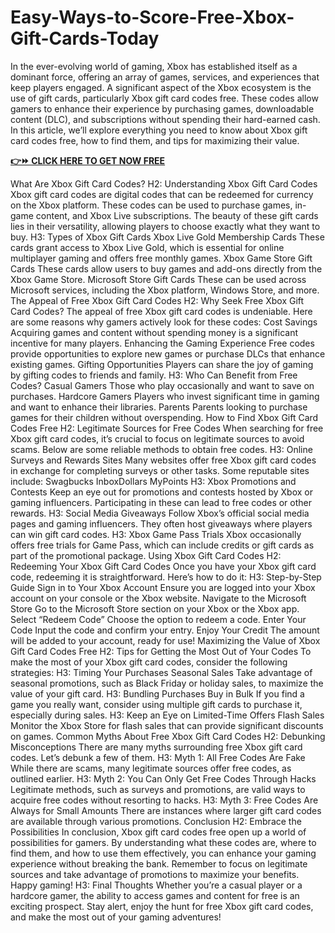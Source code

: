 # Easy-Ways-to-Score-Free-Xbox-Gift-Cards-Today
In the ever-evolving world of gaming, Xbox has established itself as a dominant force, offering an array of games, services, and experiences that keep players engaged. A significant aspect of the Xbox ecosystem is the use of gift cards, particularly Xbox gift card codes free. These codes allow gamers to enhance their experience by purchasing games, downloadable content (DLC), and subscriptions without spending their hard-earned cash. In this article, we’ll explore everything you need to know about Xbox gift card codes free, how to find them, and tips for maximizing their value.

 

**[👉⏩ CLICK HERE TO GET NOW FREE](https://myusoffer.xyz/all-gift-card/)**

 

What Are Xbox Gift Card Codes?
H2: Understanding Xbox Gift Card Codes
Xbox gift card codes are digital codes that can be redeemed for currency on the Xbox platform. These codes can be used to purchase games, in-game content, and Xbox Live subscriptions. The beauty of these gift cards lies in their versatility, allowing players to choose exactly what they want to buy.
H3: Types of Xbox Gift Cards
Xbox Live Gold Membership Cards
These cards grant access to Xbox Live Gold, which is essential for online multiplayer gaming and offers free monthly games.
Xbox Game Store Gift Cards
These cards allow users to buy games and add-ons directly from the Xbox Game Store.
Microsoft Store Gift Cards
These can be used across Microsoft services, including the Xbox platform, Windows Store, and more.
The Appeal of Free Xbox Gift Card Codes
H2: Why Seek Free Xbox Gift Card Codes?
The appeal of free Xbox gift card codes is undeniable. Here are some reasons why gamers actively look for these codes:
Cost Savings
Acquiring games and content without spending money is a significant incentive for many players.
Enhancing the Gaming Experience
Free codes provide opportunities to explore new games or purchase DLCs that enhance existing games.
Gifting Opportunities
Players can share the joy of gaming by gifting codes to friends and family.
H3: Who Can Benefit from Free Codes?
Casual Gamers
Those who play occasionally and want to save on purchases.
Hardcore Gamers
Players who invest significant time in gaming and want to enhance their libraries.
Parents
Parents looking to purchase games for their children without overspending.
How to Find Xbox Gift Card Codes Free
H2: Legitimate Sources for Free Codes
When searching for free Xbox gift card codes, it’s crucial to focus on legitimate sources to avoid scams. Below are some reliable methods to obtain free codes.
H3: Online Surveys and Rewards Sites
Many websites offer free Xbox gift card codes in exchange for completing surveys or other tasks. Some reputable sites include:
Swagbucks
InboxDollars
MyPoints
H3: Xbox Promotions and Contests
Keep an eye out for promotions and contests hosted by Xbox or gaming influencers. Participating in these can lead to free codes or other rewards.
H3: Social Media Giveaways
Follow Xbox’s official social media pages and gaming influencers. They often host giveaways where players can win gift card codes.
H3: Xbox Game Pass Trials
Xbox occasionally offers free trials for Game Pass, which can include credits or gift cards as part of the promotional package.
Using Xbox Gift Card Codes
H2: Redeeming Your Xbox Gift Card Codes
Once you have your Xbox gift card code, redeeming it is straightforward. Here’s how to do it:
H3: Step-by-Step Guide
Sign in to Your Xbox Account
Ensure you are logged into your Xbox account on your console or the Xbox website.
Navigate to the Microsoft Store
Go to the Microsoft Store section on your Xbox or the Xbox app.
Select “Redeem Code”
Choose the option to redeem a code.
Enter Your Code
Input the code and confirm your entry.
Enjoy Your Credit
The amount will be added to your account, ready for use!
Maximizing the Value of Xbox Gift Card Codes Free
H2: Tips for Getting the Most Out of Your Codes
To make the most of your Xbox gift card codes, consider the following strategies:
H3: Timing Your Purchases
Seasonal Sales
Take advantage of seasonal promotions, such as Black Friday or holiday sales, to maximize the value of your gift card.
H3: Bundling Purchases
Buy in Bulk
If you find a game you really want, consider using multiple gift cards to purchase it, especially during sales.
H3: Keep an Eye on Limited-Time Offers
Flash Sales
Monitor the Xbox Store for flash sales that can provide significant discounts on games.
Common Myths About Free Xbox Gift Card Codes
H2: Debunking Misconceptions
There are many myths surrounding free Xbox gift card codes. Let’s debunk a few of them.
H3: Myth 1: All Free Codes Are Fake
While there are scams, many legitimate sources offer free codes, as outlined earlier.
H3: Myth 2: You Can Only Get Free Codes Through Hacks
Legitimate methods, such as surveys and promotions, are valid ways to acquire free codes without resorting to hacks.
H3: Myth 3: Free Codes Are Always for Small Amounts
There are instances where larger gift card codes are available through various promotions.
Conclusion
H2: Embrace the Possibilities
In conclusion, Xbox gift card codes free open up a world of possibilities for gamers. By understanding what these codes are, where to find them, and how to use them effectively, you can enhance your gaming experience without breaking the bank. Remember to focus on legitimate sources and take advantage of promotions to maximize your benefits. Happy gaming!
H3: Final Thoughts
Whether you’re a casual player or a hardcore gamer, the ability to access games and content for free is an exciting prospect. Stay alert, enjoy the hunt for free Xbox gift card codes, and make the most out of your gaming adventures!
